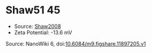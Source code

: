 <a name="material" />

# Shaw51 45
<script type="application/ld+json">
  {
    "@context": "https://schema.org/",
    "@type": "ChemicalSubstance",
    "@id": "https://egonw.github.io/nanowiki/nanowiki75.html#material",
    "http://purl.org/dc/terms/conformsTo":
      {
        "@type": "CreativeWork",
        "@id": "https://bioschemas.org/profiles/ChemicalSubstance/0.4-RELEASE/"
      },
    "identfier": "75",
    "name": "Shaw51 45",
    "url": "https://egonw.github.io/nanowiki/nanowiki75.html#material",
    "sameAs": "http://127.0.0.1/mediawiki/index.php/Special:URIResolver/Shaw51_45"
  }
</script>


* Source: [Shaw2008](articleShaw2008.md)
* Zeta Potential: -13.6 mV


Source: NanoWiki 6, doi:[10.6084/m9.figshare.11897205.v1](https://doi.org/10.6084/m9.figshare.11897205.v1)
